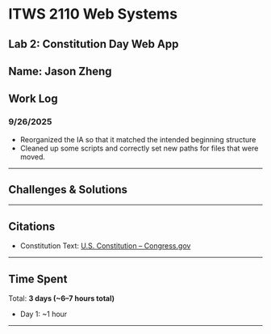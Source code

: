 # ITWS 2110 Web Systems  
## Lab 2: Constitution Day Web App  

**Name:** Jason Zheng  
---

## Work Log  

### 9/26/2025 
- Reorganized the IA so that it matched the intended beginning structure
- Cleaned up some scripts and correctly set new paths for files that were moved.

---

## Challenges & Solutions  

---

## Citations  
- Constitution Text: [U.S. Constitution – Congress.gov](https://constitution.congress.gov/constitution/)  
 

---

## Time Spent  
Total: **3 days (~6–7 hours total)**  
- Day 1: ~1 hour  

---
